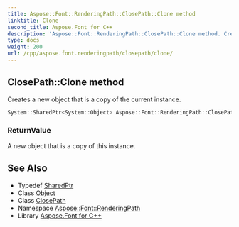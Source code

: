 ```yaml
---
title: Aspose::Font::RenderingPath::ClosePath::Clone method
linktitle: Clone
second_title: Aspose.Font for C++
description: 'Aspose::Font::RenderingPath::ClosePath::Clone method. Creates a new object that is a copy of the current instance in C++.'
type: docs
weight: 200
url: /cpp/aspose.font.renderingpath/closepath/clone/
---
```

## ClosePath::Clone method


Creates a new object that is a copy of the current instance.

```cpp
System::SharedPtr<System::Object> Aspose::Font::RenderingPath::ClosePath::Clone() override
```


### ReturnValue

A new object that is a copy of this instance.

## See Also

* Typedef [SharedPtr](../../../system/sharedptr/)
* Class [Object](../../../system/object/)
* Class [ClosePath](../)
* Namespace [Aspose::Font::RenderingPath](../../)
* Library [Aspose.Font for C++](../../../)
